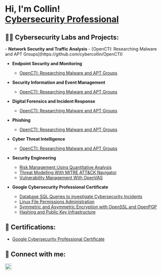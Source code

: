 <h1>Hi, I'm Collin! <br/><a href="https://www.linkedin.com/in/cybercollinlittle/">Cybersecurity Professional</a>

<h2>👨‍💻 Cybersecurity Labs and Projects:</h2>
- <b>Network Security and Traffic Analysis</b>
  - [OpenCTI: Researching Malware and APT Groups](https://github.com/cybercollin/OpenCTI)

- <b>Endpoint Security and Monitoring</b>
  - [OpenCTI: Researching Malware and APT Groups](https://github.com/cybercollin/OpenCTI)
 
- <b>Security Information and Event Management</b>
  - [OpenCTI: Researching Malware and APT Groups](https://github.com/cybercollin/OpenCTI)
 
- <b>Digital Forensics and Incident Response</b>
  - [OpenCTI: Researching Malware and APT Groups](https://github.com/cybercollin/OpenCTI)
 
- <b>Phishing</b>
  - [OpenCTI: Researching Malware and APT Groups](https://github.com/cybercollin/OpenCTI)
 



- <b>Cyber Threat Intelligence</b>
  - [OpenCTI: Researching Malware and APT Groups](https://github.com/cybercollin/OpenCTI)

- <b>Security Engineering</b>
  - [Risk Management Using Quantitative Analysis](https://github.com/cybercollin/RiskManagementQuantitativeAnalysis)
  - [Threat Modelling With MITRE ATT&CK Navigator](https://github.com/cybercollin/UnderConstruction)
  - [Vulnerability Management With OpenVAS](https://github.com/cybercollin/VulnMgmtLab)
  
- <b>Google Cybersecurity Professional Certificate </b>
  - [Database SQL Queries to investigate Cybersecurity Incidents](https://github.com/cybercollin/SQLQueries)
  - [Linux File Permissions Administration](https://github.com/cybercollin/LinuxFilePermissions)
  - [Symmetric and Asymmetric Encryption with OpenSSL and OpenPGP](https://github.com/cybercollin/UnderConstruction)
  - [Hashing and Public Key Infrastructure](https://github.com/cybercollin/UnderConstruction)

<h2>📜 Certifications:</h2>

- [Google Cybersecurity Professional Certificate](https://coursera.org/share/ba1b2c907ed9ac8241cab99c38f86006)

<h2> 🤳 Connect with me:</h2>

[<img align="left" alt="Collin Little | LinkedIn" width="22px" src="https://cdn.jsdelivr.net/npm/simple-icons@v3/icons/linkedin.svg" />][linkedin]

[linkedin]: https://linkedin.com/in/cybercollinlittle
